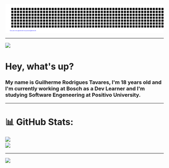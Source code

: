 ![gitartwork](gitartwork.svg)

---

<img  height="300px" src="https://i.pinimg.com/originals/55/ba/ff/55baff26b6cc66fcd451633c26c181ca.jpg"/>
<h1>Hey, what's up?</h1> <h3>My name is Guilherme Rodrigues Tavares, I'm 18 years old and I'm currently working at Bosch as a Dev Learner and I'm studying Software Engeneering at Positivo University.</h3>

---

# 📊 GitHub Stats:
![](https://github-readme-streak-stats.herokuapp.com/?user=tavares-gui&theme=neon&hide_border=false)<br/>
![](https://github-readme-stats.vercel.app/api/top-langs/?username=tavares-gui&theme=neon&hide_border=false&include_all_commits=false&count_private=false&layout=compact)

---

[![](https://visitcount.itsvg.in/api?id=tavares-gui&icon=2&color=11)](https://visitcount.itsvg.in)
